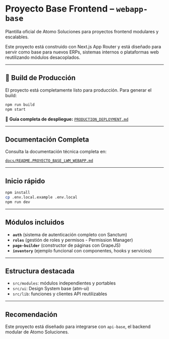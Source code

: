 # Proyecto Base Frontend – `webapp-base`

Plantilla oficial de Atomo Soluciones para proyectos frontend modulares y escalables.

Este proyecto está construido con Next.js App Router y está diseñado para servir como base para nuevos ERPs, sistemas internos o plataformas web reutilizando módulos desacoplados.

---

## 🚀 Build de Producción

El proyecto está completamente listo para producción. Para generar el build:

```bash
npm run build
npm start
```

📖 **Guía completa de despliegue:** [`PRODUCTION_DEPLOYMENT.md`](./PRODUCTION_DEPLOYMENT.md)

---

## Documentación Completa

Consulta la documentación técnica completa en:

[`docs/README.PROYECTO_BASE_LWM_WEBAPP.md`](./docs/README.PROYECTO_BASE_LWM_WEBAPP.md)

---

## Inicio rápido

```bash
npm install
cp .env.local.example .env.local
npm run dev
```

---

## Módulos incluidos

- **`auth`** (sistema de autenticación completo con Sanctum)
- **`roles`** (gestión de roles y permisos - Permission Manager)
- **`page-builder`** (constructor de páginas con GrapeJS)
- **`inventory`** (ejemplo funcional con componentes, hooks y servicios)

---

## Estructura destacada

- `src/modules`: módulos independientes y portables
- `src/ui`: Design System base (atm-ui)
- `src/lib`: funciones y clientes API reutilizables

---

## Recomendación

Este proyecto está diseñado para integrarse con `api-base`, el backend modular de Atomo Soluciones.
